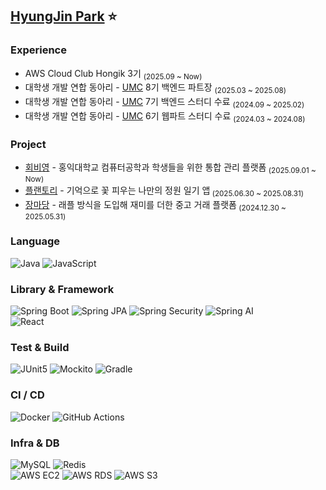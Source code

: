 ## [HyungJin Park](https://www.notion.so/26ac5a7d10ae81789395d171b3f3b524?source=copy_link) ⭐️

### Experience
- AWS Cloud Club Hongik 3기 <sub> (2025.09 ~ Now)</sub>
- 대학생 개발 연합 동아리 - [UMC](https://umc.makeus.in/) 8기 백엔드 파트장 <sub> (2025.03 ~ 2025.08)</sub>
- 대학생 개발 연합 동아리 - [UMC](https://umc.makeus.in/) 7기 백엔드 스터디 수료 <sub> (2024.09 ~ 2025.02)</sub>
- 대학생 개발 연합 동아리 - [UMC](https://umc.makeus.in/) 6기 웹파트 스터디 수료 <sub> (2024.03 ~ 2024.08)</sub>

### Project
- [회비영](https://github.com/heavyYoung2/BE) - 홍익대학교 컴퓨터공학과 학생들을 위한 통합 관리 플랫폼<sub> (2025.09.01 ~ Now)</sub>
- [플랜토리](https://github.com/UMC-Plantory/Spring) - 기억으로 꽃 피우는 나만의 정원 일기 앱<sub> (2025.06.30 ~ 2025.08.31)</sub>
- [장마당](https://github.com/JMarketYard/Back-end) - 래플 방식을 도입해 재미를 더한 중고 거래 플랫폼<sub> (2024.12.30 ~ 2025.05.31)</sub>

### Language
![Java](https://img.shields.io/badge/Java-ED8B00?style=for-the-badge&logo=openjdk&logoColor=white)
![JavaScript](https://img.shields.io/badge/JavaScript-F7DF1E?style=for-the-badge&logo=javascript&logoColor=black)
<!--![Python](https://img.shields.io/badge/Python-3776AB?style=for-the-badge&logo=python&logoColor=white) -->

### Library & Framework
![Spring Boot](https://img.shields.io/badge/Spring%20Boot-6DB33F?style=for-the-badge&logo=springboot&logoColor=white)
![Spring JPA](https://img.shields.io/badge/Spring%20JPA-6DB33F?style=for-the-badge&logo=spring&logoColor=white)
![Spring Security](https://img.shields.io/badge/Spring%20Security-6DB33F?style=for-the-badge&logo=springsecurity&logoColor=white)
![Spring AI](https://img.shields.io/badge/Spring%20AI-6DB33F?style=for-the-badge&logo=spring&logoColor=white)  
![React](https://img.shields.io/badge/React-20232a?style=for-the-badge&logo=react&logoColor=61DAFB)

### Test & Build
![JUnit5](https://img.shields.io/badge/JUnit5-25A162?style=for-the-badge&logo=junit5&logoColor=white)
![Mockito](https://img.shields.io/badge/Mockito-4B32C3?style=for-the-badge)
![Gradle](https://img.shields.io/badge/Gradle-02303A?style=for-the-badge&logo=gradle&logoColor=white)

### CI / CD
![Docker](https://img.shields.io/badge/Docker-2496ED?style=for-the-badge&logo=docker&logoColor=white)
![GitHub Actions](https://img.shields.io/badge/GitHub%20Actions-2088FF?style=for-the-badge&logo=githubactions&logoColor=white)

### Infra & DB
![MySQL](https://img.shields.io/badge/MySQL-4479A1?style=for-the-badge&logo=mysql&logoColor=white)
![Redis](https://img.shields.io/badge/Redis-DC382D?style=for-the-badge&logo=redis&logoColor=white)  
![AWS EC2](https://img.shields.io/badge/AWS%20EC2-FF9900?style=for-the-badge&logo=amazonec2&logoColor=white)
![AWS RDS](https://img.shields.io/badge/AWS%20RDS-FF9900?style=for-the-badge&logo=amazonrds&logoColor=white)
![AWS S3](https://img.shields.io/badge/AWS%20S3-FF9900?style=for-the-badge&logo=amazons3&logoColor=white)

